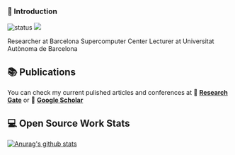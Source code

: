 ### 👋 Introduction
<!--https://user-images.githubusercontent.com/5713670/87202985-820dcb80-c2b6-11ea-9f56-7ec461c497c3.gif-->

![status](https://img.shields.io/badge/status-up-brightgreen)  ![](https://visitor-badge.glitch.me/badge?page_id=github.com/davidcastells)
<!--:


- 🤔 I’m looking for help with ...
- 💬 Ask me about ...
- 📫 How to reach me: ...
- 😄 Pronouns: ...
- ⚡ Fun fact: ...
-->

Researcher at Barcelona Supercomputer Center
Lecturer at Universitat Autònoma de Barcelona



<!--:
## 📫 Contact Me on Social Media

:necktie: [Linkedin](https://www.linkedin.com/in/...) | ✉️ [Email](mailto:...) | 💬 [Issue](https://github.com/...) ... | :bird:[Twitter](https://twitter.com/...)
-->
<!--
## 💡 Projects Developed and Contributions


- [**project name**](https://github.com/...): Some description
-->
<!-- include more projects -->

## 📚 Publications 

You can check my current pulished articles and conferences at :green_book: [**Research Gate**](https://www.researchgate.net/profile/David_Castells-Rufas) or 📖 [**Google Scholar**](https://scholar.google.com/citations?user=srfRvBIAAAAJ&hl=en) 

<!-- include list of talks -->


<!--
## 🌱 I’m currently learning ...

+ Reinforcement Learning
+ C++
+ Spark
-->
<!--
## 👯 I’m looking to collaborate on ...


+ [**EPIC-KITCHENS Competition**](https://epic-kitchens.github.io/2020-100) Deadline 23 May 2021. Do not doubt to contact me. Willing to join a team.
-->

## 💻 Open Source Work Stats

[![Anurag's github stats](https://github-readme-stats.vercel.app/api?username=davidcastells)](https://github.com/anuraghazra/github-readme-stats)

